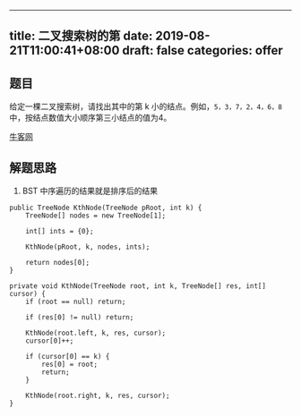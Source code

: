 
---
title: 二叉搜索树的第
date: 2019-08-21T11:00:41+08:00
draft: false
categories: offer
---


## 题目


给定一棵二叉搜索树，请找出其中的第 k 小的结点。例如，`5，3，7，2，4，6，8` 中，按结点数值大小顺序第三小结点的值为4。

[牛客网](https://www.nowcoder.com/practice/ef068f602dde4d28aab2b210e859150a?tpId=13&tqId=11215&tPage=4&rp=2&ru=%2Fta%2Fcoding-interviews&qru=%2Fta%2Fcoding-interviews%2Fquestion-ranking)


## 解题思路

  1. BST 中序遍历的结果就是排序后的结果

```
public TreeNode KthNode(TreeNode pRoot, int k) {
    TreeNode[] nodes = new TreeNode[1];

    int[] ints = {0};

    KthNode(pRoot, k, nodes, ints);

    return nodes[0];
}

private void KthNode(TreeNode root, int k, TreeNode[] res, int[] cursor) {
    if (root == null) return;

    if (res[0] != null) return;

    KthNode(root.left, k, res, cursor);
    cursor[0]++;

    if (cursor[0] == k) {
        res[0] = root;
        return;
    }

    KthNode(root.right, k, res, cursor);
}
```
